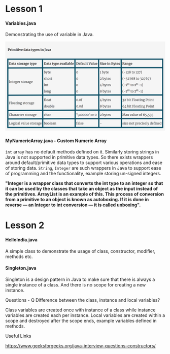 # Lesson 1

#### Variables.java

Demonstrating the use of variable in Java.

![alt Primtive Data Types in Java](https://raw.githubusercontent.com/kunalprompt/java/master/ch3-java-programming-basics/PrimitiveDataTypes.png)


#### MyNumericArray.java - Custom Numeric Array

`int` array has no default methods defined on it.
Similarly storing strings in Java is not supported in primitive
data types. So there exists wrappers around default/primitive data types
to support various operations and ease of storing data.
`String`, `Integer` are such wrappers in Java to support ease of
programming and the functionality, example storing un-signed integers.


**"Integer is a wrapper class that converts the int type
to an integer so that it can be used by the classes
that take an object as the input instead of the primitives.
ArrayList is an example of this.
This process of conversion from a primitive to an object
is known as autoboxing. If it is done in reverse — an
Integer to int conversion — it is called unboxing".**


# Lesson 2

#### HelloIndia.java

A simple class to demonstrate the usage of class, constructor,
modifier, methods etc.

#### Singleton.java

Singleton is a design pattern in Java to make sure that there is
always a single instance of a class. And there is no scope for creating
a new instance.


Questions -
Q Difference between the class, instance and local variables?

Class variables are created once with instance of a class while
instance variables are created each per instance. Local variables are
created within a scope and destroyed after the scope ends,
example variables defined in methods.


Useful Links

https://www.geeksforgeeks.org/java-interview-questions-constructors/
